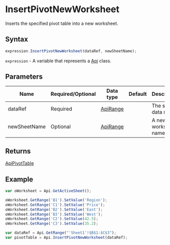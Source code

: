 # InsertPivotNewWorksheet

Inserts the specified pivot table into a new worksheet.

## Syntax

```javascript
expression.InsertPivotNewWorksheet(dataRef, newSheetName);
```

`expression` - A variable that represents a [Api](../Api.md) class.

## Parameters

| **Name** | **Required/Optional** | **Data type** | **Default** | **Description** |
| ------------- | ------------- | ------------- | ------------- | ------------- |
| dataRef | Required | [ApiRange](../../ApiRange/ApiRange.md) |  | The source data range. |
| newSheetName | Optional | [ApiRange](../../ApiRange/ApiRange.md) |  | A new worksheet name. |

## Returns

[ApiPivotTable](../../ApiPivotTable/ApiPivotTable.md)

## Example



```javascript
var oWorksheet = Api.GetActiveSheet();

oWorksheet.GetRange('B1').SetValue('Region');
oWorksheet.GetRange('C1').SetValue('Price');
oWorksheet.GetRange('B2').SetValue('East');
oWorksheet.GetRange('B3').SetValue('West');
oWorksheet.GetRange('C2').SetValue(42.5);
oWorksheet.GetRange('C3').SetValue(35.2);

var dataRef = Api.GetRange("'Sheet1'!$B$1:$C$3");
var pivotTable = Api.InsertPivotNewWorksheet(dataRef);

```
